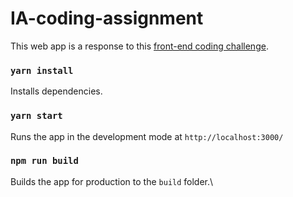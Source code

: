 # IA-coding-assignment

This web app is a response to this [front-end coding challenge](https://docs.google.com/document/d/19tGoS6RbJcLhnYHsFmjFmRIyuHi6NtKIAWjglE6pE2w/edit#).

### `yarn install`

Installs dependencies.

### `yarn start`

Runs the app in the development mode at `http://localhost:3000/`

### `npm run build`

Builds the app for production to the `build` folder.\
